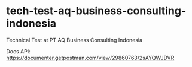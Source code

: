 # tech-test-aq-business-consulting-indonesia
Technical Test at PT AQ Business Consulting Indonesia

Docs API: https://documenter.getpostman.com/view/29860763/2sAYQWJDVR